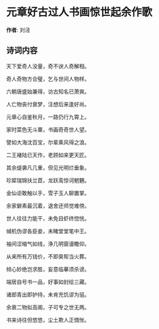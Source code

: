 # 元章好古过人书画惊世起余作歌

**作者**: 刘泾

## 诗词内容

天下爱奇人没量，奇不谀人奇解相。

奇人奇物方合璧，乞与世间人物样。

六朝唐盛始兼得，访古知名已萧爽。

人亡物丧付衰梦，注想后来逢好尚。

元章心自鉴秋月，一路仍行九霄上。

家时菜色无斗粟，书画奇奇世人望。

譬如大海沈百宝，尔辈乘风得之浪。

二王褚陆已天作，老顾如来更天匠。

其余缇袭凡几重，但见光明烂垂象。

珍犀瑞锦扶兰茝，龙跃鸾惊诃魍魉。

金仙讵敢触以手，雪子玉人聊置掌。

余家僻素最沉着，退舍还师觉难傍。

世人往往力能干，未免目虾终惚恍。

缄机伪谬各臣妾，未睹堂堂笔中王。

袖间涩缩气如线，浄几明窗谩瞻仰。

从来所有万钱价，不即臭帤当火葬。

倾心妙绝岂求胜，妄意临摹须杀谤。

端居自号书一品，好事如封绘三藏。

诸郎青出即护持，未肯充饥谬为驵。

余衰二物拟高阁，子可专之世无两。

书来诗往但悠悠，尘土欺人正惆怅。

